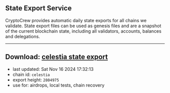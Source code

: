 ## State Export Service
CryptoCrew provides automatic daily state exports for all chains we validate. State export files can be used as genesis files and are a snapshot of the current blockchain state, including all validators, accounts, balances and delegations.

---
**Download: [celestia state export](https://dl-eu2.ccvalidators.com/SERVICE/celestia/celestia_export_2804975.json)**
---

- last updated: Sat Nov 16 2024 17:32:13
- chain id: `celestia`
- export height: `2804975`
- use for: airdrops, local tests, chain recovery
